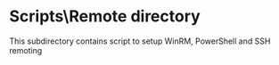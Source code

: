 
# Scripts\Remote directory

This subdirectory contains script to setup WinRM, PowerShell and SSH remoting
